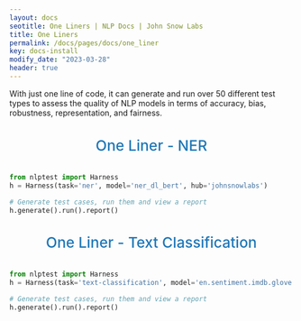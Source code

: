 ```yaml
---
layout: docs
seotitle: One Liners | NLP Docs | John Snow Labs
title: One Liners
permalink: /docs/pages/docs/one_liner
key: docs-install
modify_date: "2023-03-28"
header: true
---
```


With just one line of code, it can generate and run over 50 different test types to assess the quality of NLP models in terms of accuracy, bias, robustness, representation, and fairness. 

<div class="heading" id="ner">One Liner - NER</div>

```python
from nlptest import Harness
h = Harness(task='ner', model='ner_dl_bert', hub='johnsnowlabs')

# Generate test cases, run them and view a report
h.generate().run().report()
```

<div class="heading" id="classification">One Liner - Text Classification </div>

```python
from nlptest import Harness
h = Harness(task='text-classification', model='en.sentiment.imdb.glove', hub='johnsnowlabs')

# Generate test cases, run them and view a report
h.generate().run().report()
```

<style>
  .heading {
    text-align: center;
    font-size: 26px;
    font-weight: 500;
    padding-top: 20px;
    padding-bottom: 20px;
  }

  #ner {
    color: #1E77B7;
  }
  
  #classification {
    color: #1E77B7;
  }
  

</div></div>